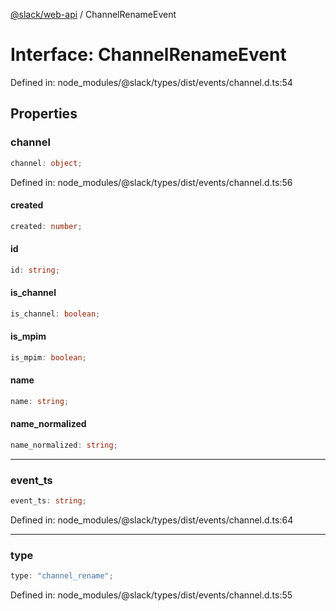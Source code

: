 [@slack/web-api](../index.md) / ChannelRenameEvent

# Interface: ChannelRenameEvent

Defined in: node\_modules/@slack/types/dist/events/channel.d.ts:54

## Properties

### channel

```ts
channel: object;
```

Defined in: node\_modules/@slack/types/dist/events/channel.d.ts:56

#### created

```ts
created: number;
```

#### id

```ts
id: string;
```

#### is\_channel

```ts
is_channel: boolean;
```

#### is\_mpim

```ts
is_mpim: boolean;
```

#### name

```ts
name: string;
```

#### name\_normalized

```ts
name_normalized: string;
```

***

### event\_ts

```ts
event_ts: string;
```

Defined in: node\_modules/@slack/types/dist/events/channel.d.ts:64

***

### type

```ts
type: "channel_rename";
```

Defined in: node\_modules/@slack/types/dist/events/channel.d.ts:55
